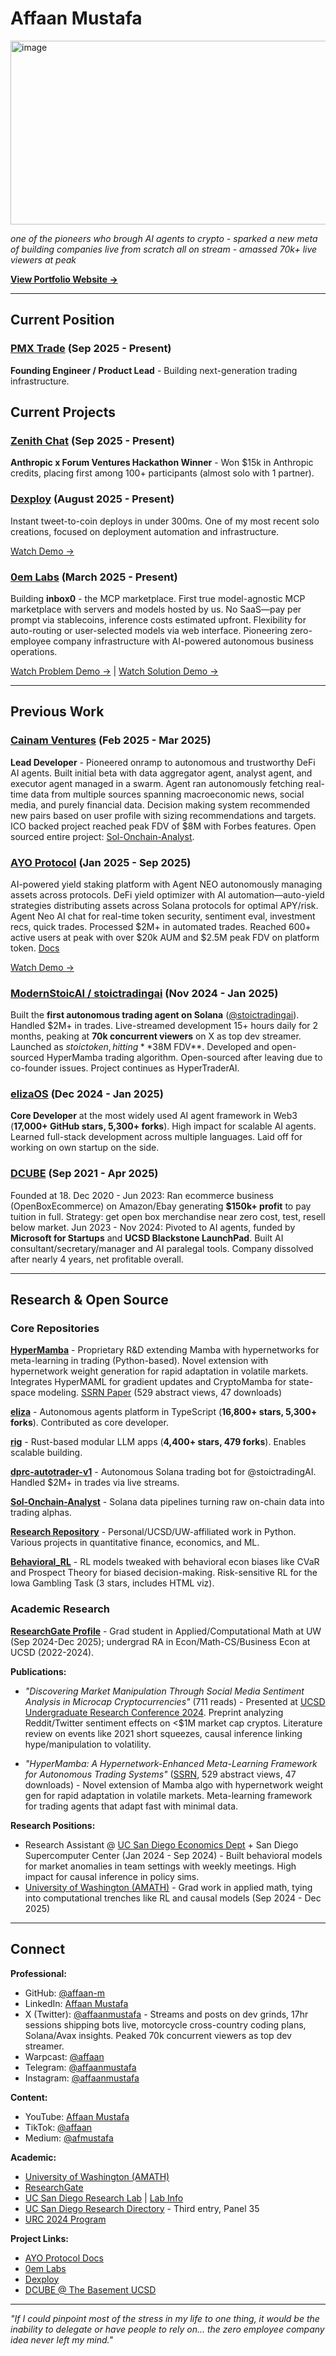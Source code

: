 # Affaan Mustafa

<img width="612" height="294" alt="image" src="https://github.com/user-attachments/assets/5ffc9ba5-6436-4fe9-8ba2-75f2cb02900a" />

*one of the pioneers who brough AI agents to crypto - sparked a new meta of building companies live from scratch all on stream - amassed 70k+ live viewers at peak*

**[View Portfolio Website →](https://affaanmustafa.com)**

---

## Current Position

### [PMX Trade](https://pmx.trade) (Sep 2025 - Present)
**Founding Engineer / Product Lead** - Building next-generation trading infrastructure.

## Current Projects

### [Zenith Chat](https://zenith.chat) (Sep 2025 - Present)
**Anthropic x Forum Ventures Hackathon Winner** - Won $15k in Anthropic credits, placing first among 100+ participants (almost solo with 1 partner).

### [Dexploy](https://dexploy.com) (August 2025 - Present)
Instant tweet-to-coin deploys in under 300ms. One of my most recent solo creations, focused on deployment automation and infrastructure.

[Watch Demo →](https://affaanmustafa.com/videos/dexploy.mp4)

### [0em Labs](https://0emlabs.com) (March 2025 - Present)
Building **inbox0** - the MCP marketplace. First true model-agnostic MCP marketplace with servers and models hosted by us. No SaaS—pay per prompt via stablecoins, inference costs estimated upfront. Flexibility for auto-routing or user-selected models via web interface. Pioneering zero-employee company infrastructure with AI-powered autonomous business operations.

[Watch Problem Demo →](https://affaanmustafa.com/videos/inbox_0_problem.mov) | [Watch Solution Demo →](https://affaanmustafa.com/videos/inbox0_demo.mov)

---

## Previous Work

### [Cainam Ventures](https://github.com/affaan-m/dprc-autotrader-v2) (Feb 2025 - Mar 2025)
**Lead Developer** - Pioneered onramp to autonomous and trustworthy DeFi AI agents. Built initial beta with data aggregator agent, analyst agent, and executor agent managed in a swarm. Agent ran autonomously fetching real-time data from multiple sources spanning macroeconomic news, social media, and purely financial data. Decision making system recommended new pairs based on user profile with sizing recommendations and targets. ICO backed project reached peak FDV of $8M with Forbes features. Open sourced entire project: [Sol-Onchain-Analyst](https://github.com/affaan-m/Sol-Onchain-Analyst).

### [AYO Protocol](https://ayoprotocol.com) (Jan 2025 - Sep 2025)
AI-powered yield staking platform with Agent NEO autonomously managing assets across protocols. DeFi yield optimizer with AI automation—auto-yield strategies distributing assets across Solana protocols for optimal APY/risk. Agent Neo AI chat for real-time token security, sentiment eval, investment recs, quick trades. Processed $2M+ in automated trades. Reached 600+ active users at peak with over $20k AUM and $2.5M peak FDV on platform token. [Docs](https://ayo-protocol.gitbook.io/docs)

[Watch Demo →](https://affaanmustafa.com/videos/AYO_Protocol.mp4)

### [ModernStoicAI / stoictradingai](https://x.com/stoictradingai) (Nov 2024 - Jan 2025)
Built the **first autonomous trading agent on Solana** ([@stoictradingai](https://github.com/affaan-m/dprc-autotrader-v1)). Handled $2M+ in trades. Live-streamed development 15+ hours daily for 2 months, peaking at **70k concurrent viewers** on X as top dev streamer. Launched as $stoic token, hitting **$38M FDV**. Developed and open-sourced HyperMamba trading algorithm. Open-sourced after leaving due to co-founder issues. Project continues as HyperTraderAI.

### [elizaOS](https://x.com/elizaOS) (Dec 2024 - Jan 2025)
**Core Developer** at the most widely used AI agent framework in Web3 (**17,000+ GitHub stars, 5,300+ forks**). High impact for scalable AI agents. Learned full-stack development across multiple languages. Laid off for working on own startup on the side.

### [DCUBE](https://thebasement.ucsd.edu/portfolio/past/2023-2024/dcube.html) (Sep 2021 - Apr 2025)
Founded at 18. Dec 2020 - Jun 2023: Ran ecommerce business (OpenBoxEcommerce) on Amazon/Ebay generating **$150k+ profit** to pay tuition in full. Strategy: get open box merchandise near zero cost, test, resell below market. Jun 2023 - Nov 2024: Pivoted to AI agents, funded by **Microsoft for Startups** and **UCSD Blackstone LaunchPad**. Built AI consultant/secretary/manager and AI paralegal tools. Company dissolved after nearly 4 years, net profitable overall.

---

## Research & Open Source

### Core Repositories

**[HyperMamba](https://github.com/affaan-m/HyperMamba)** - Proprietary R&D extending Mamba with hypernetworks for meta-learning in trading (Python-based). Novel extension with hypernetwork weight generation for rapid adaptation in volatile markets. Integrates HyperMAML for gradient updates and CryptoMamba for state-space modeling. [SSRN Paper](https://papers.ssrn.com/sol3/papers.cfm?abstract_id=5137471) (529 abstract views, 47 downloads)

**[eliza](https://github.com/elizaOS/eliza)** - Autonomous agents platform in TypeScript (**16,800+ stars, 5,300+ forks**). Contributed as core developer.

**[rig](https://github.com/0xPlaygrounds/rig)** - Rust-based modular LLM apps (**4,400+ stars, 479 forks**). Enables scalable building.

**[dprc-autotrader-v1](https://github.com/affaan-m/dprc-autotrader-v1)** - Autonomous Solana trading bot for @stoictradingAI. Handled $2M+ in trades via live streams.

**[Sol-Onchain-Analyst](https://github.com/affaan-m/Sol-Onchain-Analyst)** - Solana data pipelines turning raw on-chain data into trading alphas.

**[Research Repository](https://github.com/affaan-m/research)** - Personal/UCSD/UW-affiliated work in Python. Various projects in quantitative finance, economics, and ML.

**[Behavioral_RL](https://github.com/affaan-m/Behavioral_RL)** - RL models tweaked with behavioral econ biases like CVaR and Prospect Theory for biased decision-making. Risk-sensitive RL for the Iowa Gambling Task (3 stars, includes HTML viz).

### Academic Research

**[ResearchGate Profile](https://www.researchgate.net/profile/Affaan-Mustafa)** - Grad student in Applied/Computational Math at UW (Sep 2024-Dec 2025); undergrad RA in Econ/Math-CS/Business Econ at UCSD (2022-2024).

**Publications:**
- *"Discovering Market Manipulation Through Social Media Sentiment Analysis in Microcap Cryptocurrencies"* (711 reads) - Presented at [UCSD Undergraduate Research Conference 2024](https://ugresearch.ucsd.edu/_files/urc/URC-2024-Prelim-Program.pdf). Preprint analyzing Reddit/Twitter sentiment effects on <$1M market cap cryptos. Literature review on events like 2021 short squeezes, causal inference linking hype/manipulation to volatility.

- *"HyperMamba: A Hypernetwork-Enhanced Meta-Learning Framework for Autonomous Trading Systems"* ([SSRN](https://papers.ssrn.com/sol3/papers.cfm?abstract_id=5137471), 529 abstract views, 47 downloads) - Novel extension of Mamba algo with hypernetwork weight gen for rapid adaptation in volatile markets. Meta-learning framework for trading agents that adapt fast with minimal data.

**Research Positions:**
- Research Assistant @ [UC San Diego Economics Dept](https://economics.ucsd.edu/undergraduate-program/resources/undergraduate-graduate-research-lab/undergradras.html) + San Diego Supercomputer Center (Jan 2024 - Sep 2024) - Built behavioral models for market anomalies in team settings with weekly meetings. High impact for causal inference in policy sims.
- [University of Washington (AMATH)](https://amath.washington.edu/people/affaan-mustafa) - Grad work in applied math, tying into computational trenches like RL and causal models (Sep 2024 - Dec 2025)

---

## Connect

**Professional:**
- GitHub: [@affaan-m](https://github.com/affaan-m)
- LinkedIn: [Affaan Mustafa](https://www.linkedin.com/in/affaanmustafa)
- X (Twitter): [@affaanmustafa](https://x.com/affaanmustafa) - Streams and posts on dev grinds, 17hr sessions shipping bots live, motorcycle cross-country coding plans, Solana/Avax insights. Peaked 70k concurrent viewers as top dev streamer.
- Warpcast: [@affaan](https://warpcast.com/affaan)
- Telegram: [@affaanmustafa](https://t.me/affaanmustafa)
- Instagram: [@affaanmustafa](https://www.instagram.com/affaanmustafa)

**Content:**
- YouTube: [Affaan Mustafa](https://www.youtube.com/@AffaanMustafa)
- TikTok: [@affaan](https://tiktok.com/@affaan)
- Medium: [@afmustafa](https://medium.com/@afmustafa/about)

**Academic:**
- [University of Washington (AMATH)](https://amath.washington.edu/people/affaan-mustafa)
- [ResearchGate](https://www.researchgate.net/profile/Affaan-Mustafa)
- [UC San Diego Research Lab](https://economics.ucsd.edu/undergraduate-program/resources/undergraduate-graduate-research-lab/undergradras.html) | [Lab Info](https://economics.ucsd.edu/undergraduate-program/resources/undergraduate-graduate-research-lab/index.html)
- [UC San Diego Research Directory](https://ugresearch.ucsd.edu/students/research-directory.html) - Third entry, Panel 35
- [URC 2024 Program](https://ugresearch.ucsd.edu/_files/urc/URC-2024-Prelim-Program.pdf)

**Project Links:**
- [AYO Protocol Docs](https://ayo-protocol.gitbook.io/docs)
- [0em Labs](https://0emlabs.com)
- [Dexploy](https://dexploy.com)
- [DCUBE @ The Basement UCSD](https://thebasement.ucsd.edu/portfolio/past/2023-2024/dcube.html)

---

*"If I could pinpoint most of the stress in my life to one thing, it would be the inability to delegate or have people to rely on... the zero employee company idea never left my mind."*
